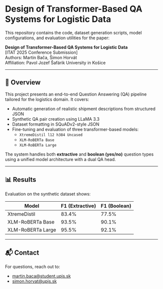 # Design of Transformer-Based QA Systems for Logistic Data

This repository contains the code, dataset generation scripts, model configurations, and evaluation utilities for the paper:

**Design of Transformer-Based QA Systems for Logistic Data**  
[ITAT 2025 Conference Submission]  
Authors: Martin Bača, Šimon Horvát  
Affiliation: Pavol Jozef Šafárik University in Košice

---

## 🧠 Overview
This project presents an end-to-end Question Answering (QA) pipeline tailored for the logistics domain. It covers:

- Automatic generation of realistic shipment descriptions from structured JSON
- Synthetic QA pair creation using LLaMA 3.3
- Dataset formatting in SQuADv2-style JSON
- Fine-tuning and evaluation of three transformer-based models:
  - `XtremeDistil l12 h384 Uncased`
  - `XLM-RoBERTa Base`
  - `XLM-RoBERTa Large`

The system handles both **extractive** and **boolean (yes/no)** question types using a unified model architecture with a dual QA head.

---

## 📊 Results

Evaluation on the synthetic dataset shows:

| Model               | F1 (Extractive) | F1 (Boolean) |
|--------------------|-----------------|--------------|
| XtremeDistil       | 83.4%           | 77.5%        |
| XLM-RoBERTa Base   | 93.5%           | 90.1%        |
| XLM-RoBERTa Large  | 95.5%           | 92.1%        |

---

## 📬 Contact

For questions, reach out to:

- martin.baca@student.upjs.sk  
- simon.horvat@upjs.sk

